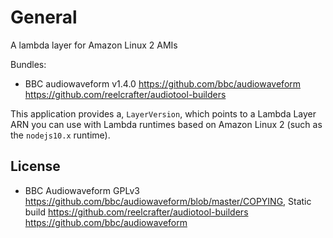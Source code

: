 # General

A lambda layer for Amazon Linux 2 AMIs

Bundles:

- BBC audiowaveform v1.4.0 <https://github.com/bbc/audiowaveform> <https://github.com/reelcrafter/audiotool-builders>

This application provides a, `LayerVersion`, which points to a
Lambda Layer ARN you can use with Lambda runtimes based on Amazon Linux 2 (such
as the `nodejs10.x` runtime).

## License

- BBC Audiowaveform GPLv3 <https://github.com/bbc/audiowaveform/blob/master/COPYING>, Static build <https://github.com/reelcrafter/audiotool-builders> <https://github.com/bbc/audiowaveform>
